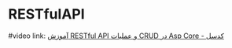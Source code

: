 # RESTfulAPI
#video link:
[آموزش RESTful API و عملیات CRUD در Asp Core - کدسل](https://codecell.ir/course/4fcb?utm_source=github&utm_medium=Readme&utm_campaign=gitMarketing)

